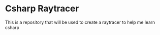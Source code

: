# Csharp Raytracer
 This is a repository that will be used to create a raytracer to help me learn csharp
